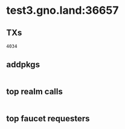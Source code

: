 # test3.gno.land:36657

## TXs
```
4034
```

## addpkgs
```
```

## top realm calls
```
```

## top faucet requesters
```
```

